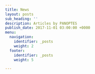 ```yaml
---
title: News
layout: posts
sub_heading: ''
description: Articles by PANOPTES
publish_date: 2017-11-01 03:00:00 +0000
menu:
  navigation:
    identifier: _posts
    weight: 2
  footer:
    identifier: _posts
    weight: 5

---
```


